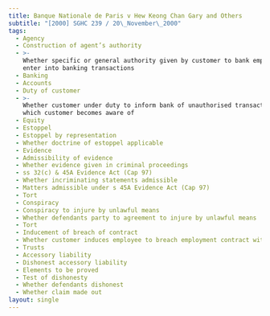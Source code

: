 ```yaml
---
title: Banque Nationale de Paris v Hew Keong Chan Gary and Others
subtitle: "[2000] SGHC 239 / 20\_November\_2000"
tags:
  - Agency
  - Construction of agent’s authority
  - >-
    Whether specific or general authority given by customer to bank employee to
    enter into banking transactions
  - Banking
  - Accounts
  - Duty of customer
  - >-
    Whether customer under duty to inform bank of unauthorised transactions
    which customer becomes aware of
  - Equity
  - Estoppel
  - Estoppel by representation
  - Whether doctrine of estoppel applicable
  - Evidence
  - Admissibility of evidence
  - Whether evidence given in criminal proceedings
  - ss 32(c) & 45A Evidence Act (Cap 97)
  - Whether incriminating statements admissible
  - Matters admissible under s 45A Evidence Act (Cap 97)
  - Tort
  - Conspiracy
  - Conspiracy to injure by unlawful means
  - Whether defendants party to agreement to injure by unlawful means
  - Tort
  - Inducement of breach of contract
  - Whether customer induces employee to breach employment contract with bank
  - Trusts
  - Accessory liability
  - Dishonest accessory liability
  - Elements to be proved
  - Test of dishonesty
  - Whether defendants dishonest
  - Whether claim made out
layout: single
---
```


